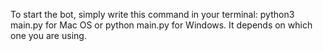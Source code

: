 To start the bot, simply write this command in your terminal: python3 main.py for Mac OS or python main.py for Windows. It depends on which one you are using.
